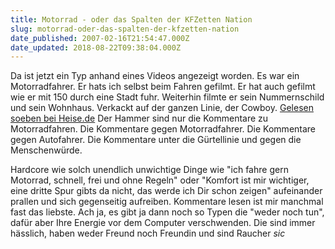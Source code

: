 ```yaml
---
title: Motorrad - oder das Spalten der KFZetten Nation
slug: motorrad-oder-das-spalten-der-kfzetten-nation
date_published: 2007-02-16T21:54:47.000Z
date_updated: 2018-08-22T09:38:04.000Z
---
```


Da ist jetzt ein Typ anhand eines Videos angezeigt worden. Es war ein Motorradfahrer. Er hats ich selbst beim Fahren gefilmt. Er hat auch gefilmt wie er mit 150 durch eine Stadt fuhr. Weiterhin filmte er sein Nummernschild und sein Wohnhaus. Verkackt auf der ganzen Linie, der Cowboy. [Gelesen soeben bei Heise.de](http://www.heise.de/newsticker/meldung/85443) Der Hammer sind nur die Kommentare zu Motorradfahren. Die Kommentare gegen Motorradfahrer. Die Kommentare gegen Autofahrer. Die Kommentare unter die Gürtellinie und gegen die Menschenwürde.

Hardcore wie solch unendlich unwichtige Dinge wie "ich fahre gern Motorrad, schnell, frei und ohne Regeln" oder "Komfort ist mir wichtiger, eine dritte Spur gibts da nicht, das werde ich Dir schon zeigen" aufeinander prallen und sich gegenseitig aufreiben. Kommentare lesen ist mir manchmal fast das liebste. Ach ja, es gibt ja dann noch so Typen die "weder noch tun", dafür aber Ihre Energie vor dem Computer verschwenden. Die sind immer hässlich, haben weder Freund noch Freundin und sind Raucher *sic*
